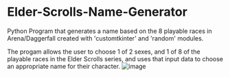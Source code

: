# Elder-Scrolls-Name-Generator
Python Program that generates a name based on the 8 playable races in Arena/Daggerfall created with 'customtkinter' and 'random' modules. 

The progam allows the user to choose 1 of 2 sexes, and 1 of 8 of the playable races in the Elder Scrolls series, and uses that input data to choose an appropriate name for their character. 
![image](https://github.com/cmillion3/Elder-Scrolls-Name-Generator/assets/86749515/8937d32f-ae86-4a17-a986-4c880f3f9e29)
